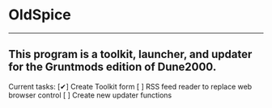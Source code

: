 # OldSpice
---
This program is a toolkit, launcher, and updater for the Gruntmods edition of Dune2000.
---
Current tasks:
[✔] Create Toolkit form
[ ] RSS feed reader to replace web browser control
[ ] Create new updater functions